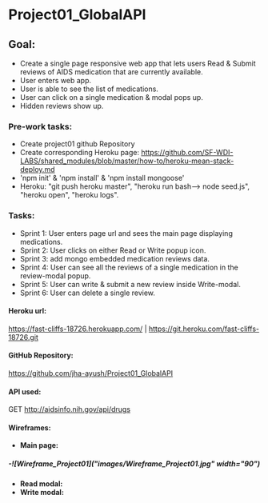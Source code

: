 # Project01_GlobalAPI


## Goal:
- Create a single page responsive web app that lets users Read & Submit reviews of AIDS medication that are currently available.
- User enters web app.
- User is able to see the list of medications.
- User can click on a single medication & modal pops up.
- Hidden reviews show up.


### Pre-work tasks:
- Create project01 github Repository
- Create corresponding Heroku page: https://github.com/SF-WDI-LABS/shared_modules/blob/master/how-to/heroku-mean-stack-deploy.md
- 'npm init' & 'npm install' & 'npm install mongoose'
- Heroku: "git push heroku master", "heroku run bash--> node seed.js", "heroku open", "heroku logs".


### Tasks:
- Sprint 1: User enters page url and sees the main page displaying medications.
- Sprint 2: User clicks on either Read or Write popup icon.
- Sprint 3: add mongo embedded medication reviews data.
- Sprint 4: User can see all the reviews of a single medication in the review-modal popup.
- Sprint 5: User can write & submit a new review inside Write-modal.
- Sprint 6: User can delete a single review.


#### Heroku url:
https://fast-cliffs-18726.herokuapp.com/ |  https://git.heroku.com/fast-cliffs-18726.git


#### GitHub Repository:
https://github.com/jha-ayush/Project01_GlobalAPI

#### API used:  
GET http://aidsinfo.nih.gov/api/drugs

#### Wireframes:
- **Main page:**
##### -![Wireframe_Project01]("images/Wireframe_Project01.jpg" width="90")

- **Read modal:**
- **Write modal:**
